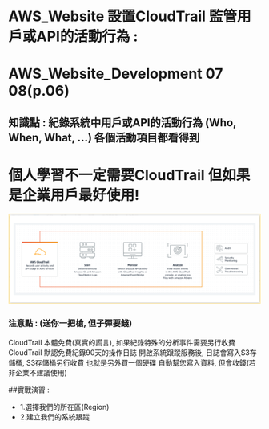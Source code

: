 # AWS_Website 設置CloudTrail 監管用戶或API的活動行為 : 

AWS_Website_Development 07 08(p.06) 
===================================


## 知識點 :  紀錄系統中用戶或API的活動行為 (Who, When, What, ...) 各個活動項目都看得到
# 個人學習不一定需要CloudTrail 但如果是企業用戶最好使用!

![CloudTrail](./img/CloudTrail.PNG) 

### 注意點 : (送你一把槍, 但子彈要錢)
CloudTrail 本體免費(真實的謊言), 如果紀錄特殊的分析事件需要另行收費
CloudTrail 默認免費紀錄90天的操作日誌
 開啟系統跟蹤服務後, 日誌會寫入S3存儲桶, S3存儲桶另行收費
也就是另外買一個硬碟 自動幫您寫入資料, 但會收錢(若非企業不建議使用)


##實戰演習 : 
+ 1.選擇我們的所在區(Region)
+ 2.建立我們的系統跟蹤






